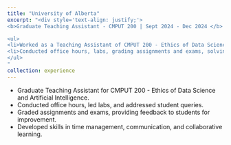 ```yaml
---
title: "University of Alberta"
excerpt: "<div style='text-align: justify;'>
<b>Graduate Teaching Assistant - CMPUT 200 | Sept 2024 - Dec 2024 </b>

<ul>
<li>Worked as a Teaching Assistant of CMPUT 200 - Ethics of Data Science and Artificial Intelligence (Fall 2024).</li>
<li>Conducted office hours, labs, grading assignments and exams, solving student queries, etc.</li>
</ul>
"
collection: experience
---
```


<ul>
    <li>Graduate Teaching Assistant for CMPUT 200 - Ethics of Data Science and Artificial Intelligence.</li>
    <li>Conducted office hours, led labs, and addressed student queries.</li>   
    <li>Graded assignments and exams, providing feedback to students for improvement.</li>   
    <li>Developed skills in time management, communication, and collaborative learning.</li>  
</ul>


